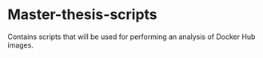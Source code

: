 # Master-thesis-scripts

Contains scripts that will be used for performing an analysis of Docker Hub images.
